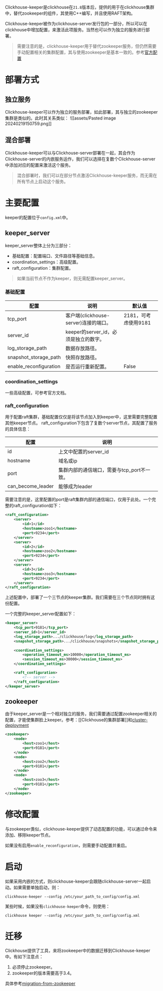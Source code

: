 Clickhouse-keeper是clickhouse在`21.8`版本后，提供的用于在clickhouse集群中，替代zookeeper的组件，其使用C++编写，并且使用RAFT架构。

Clickhouse-keeper被作为clickhouse-server发行包的一部分，所以可以在clickhouse中增加配置，来激活此项服务。当然也可以作为独立的服务进行部署。

> 需要注意的是，clickhouse-keeper用于替代zookeeper服务，但仍然需要手动配置相关的集群配置，其与使用zookeeper是基本一致的。参考[官方配置](https://clickhouse.com/docs/en/engines/table-engines/mergetree-family/replication/)

# 部署方式

## 独立服务
Clickhouse-keeper可以作为独立的服务部署，如此部署，其与独立的zookeeper集群是类似的。此时其关系类似：
![[assets/Pasted image 20240219150759.png]]


## 混合部署
Clickhouse-keeper可以与Clickhouse-server部署在一起，其会作为Clickhouse-server的内嵌服务运作，我们可以选择在复数个Clickhouse-server中添加对应的配置来激活这个服务。

> 混合部署时，我们可以在部分节点激活Clickhouse-keeper服务，而无需在所有节点上启动这个服务。


# 主要配置
keeper的配置位于`config.xml`中。
## keeper_server
keeper_server整体上分为三部分：
- 基础配置：配置端口、文件路径等基础信息。
- coordination_settings：高级配置。
- raft_configuration：集群配置。

> 如果当前节点不作为keeper，则无需配置keeper_server。
### 基础配置

| 配置                   | 说明                                  | 默认值 |
| ---------------------- | ------------------------------------- | ------ |
| tcp_port               | 客户端(clickhouse-server)连接的端口。 | 2181，可考虑使用9181   |
| server_id              | keeper的server_id，必须是独立的数字。 |        |
| log_storage_path       | 数据存放路径。                        |        |
| snapshot_storage_path  | 快照存放路径。                        |        |
| enable_reconfiguration | 是否运行重新配置。                    | False  |

### coordination_settings
一些高级配置，可参考官方文档。
### raft_configuration
用于配置raft集群，基础配置仅仅是将该节点加入到keeper中，这里需要完整配置其他keeper节点。
raft_configuration下包含了复数个server节点，其配置了服务的具体信息：

| 配置              | 说明                                     |
| ----------------- | ---------------------------------------- |
| id                | 上文中配置的server_id                    |
| hostname          | 域名或ip                                 |
| port              | 集群内部的通信端口，需要与tcp_port不一致。 |
| can_become_leader | 能够成为leader                           |
需要注意的是，这里配置的port是raft集群内部的通信端口，仅用于此处。一个完整的raft_configuration如下：
```xml
<raft_configuration>
	<server>  
		<id>1</id>  
		<hostname>zoo1</hostname>  
		<port>9234</port>  
	</server>
	<server>
		<id>2</id>
		<hostname>zoo2</hostname>  
		<port>9234</port>
	</server>
	<server>
		<id>3</id>
		<hostname>zoo3</hostname>  
		<port>9234</port>
	</server>
</raft_configuration>
```
上述配置中，部署了一个三节点的keeper集群。我们需要在三个节点同时拥有这份配置。

一个完整的keeper_server配置如下：
```xml
<keeper_server>
	<tcp_port>9181</tcp_port>  
	<server_id>1</server_id>  
	<log_storage_path>.../clickhouse/log</log_storage_path>  
	<snapshot_storage_path>.../clickhouse/snapshots</snapshot_storage_path>
  
	<coordination_settings>
		<operation_timeout_ms>10000</operation_timeout_ms>
		<session_timeout_ms>30000</session_timeout_ms>
	</coordination_settings>

	<raft_configuration>
		<!-- server -->
	</raft_configuration>
</keeper_server>  
```
## zookeeper
由于keeper_server是一个相对独立的服务，我们需要通过配置zookeeper相关的配置，才能使集群脸上keeper。参考：[[Clickhouse的集群部署]]和[cluster-deployment](https://clickhouse.com/docs/en/architecture/cluster-deployment)

```xml
<zookeeper>  
	<node>  
		<host>zoo1</host>  
		<port>9181</port>  
	</node>  
	<node>  
		<host>zoo2</host>  
		<port>9181</port>  
	</node>  
	<node>  
		<host>zoo3</host>  
		<port>9181</port>  
	</node>  
</zookeeper>
```

# 修改配置
与zookeeper类似，clickhouse-keeper提供了动态配置的功能，可以通过命令来添加、移除keeper节点。

如果没有启用`enable_reconfiguration`，则需要手动配置并重启。

# 启动
如果采用内嵌的方式，则clickhouse-keeper会跟随clickhouse-server一起启动。如果需要单独启动，则：
```shell
clickhouse-keeper --config /etc/your_path_to_config/config.xml
```
某些时候，如果没有`clickhouse-keeper`命令，则使用：
```shell
clickhouse keeper --config /etc/your_path_to_config/config.xml
```

# 迁移
Clickhouse提供了工具，来将zookeeper中的数据迁移到Clickhouse-keeper中。有如下注意点：
1. 必须停止zookeeper。
2. zookeeper的版本需要高于3.4。

具体参考[migration-from-zookeeper](https://clickhouse.com/docs/en/guides/sre/keeper/clickhouse-keeper#migration-from-zookeeper)
